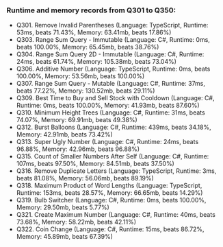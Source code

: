 ### Runtime and memory records from Q301 to Q350:
- Q301. Remove Invalid Parentheses (Language: TypeScript, Runtime: 53ms, beats 71.43%, Memory: 63.41mb, beats 17.86%)
- Q303. Range Sum Query - Immutable (Language: C#, Runtime: 0ms, beats 100.00%, Memory: 65.45mb, beats 38.76%)
- Q304. Range Sum Query 2D - Immutable (Language: C#, Runtime: 24ms, beats 61.74%, Memory: 105.38mb, beats 73.04%)
- Q306. Additive Number (Language: TypeScript, Runtime: 0ms, beats 100.00%, Memory: 53.56mb, beats 100.00%)
- Q307. Range Sum Query - Mutable (Language: C#, Runtime: 37ms, beats 77.22%, Memory: 130.52mb, beats 29.11%)
- Q309. Best Time to Buy and Sell Stock with Cooldown (Language: C#, Runtime: 0ms, beats 100.00%, Memory: 41.93mb, beats 87.60%)
- Q310. Minimum Height Trees (Language: C#, Runtime: 31ms, beats 74.07%, Memory: 69.91mb, beats 49.38%)
- Q312. Burst Balloons (Language: C#, Runtime: 439ms, beats 34.18%, Memory: 42.91mb, beats 73.42%)
- Q313. Super Ugly Number (Language: C#, Runtime: 24ms, beats 96.88%, Memory: 42.96mb, beats 96.88%)
- Q315. Count of Smaller Numbers After Self (Language: C#, Runtime: 107ms, beats 97.50%, Memory: 84.51mb, beats 37.50%)
- Q316. Remove Duplicate Letters (Language: TypeScript, Runtime: 3ms, beats 81.08%, Memory: 56.06mb, beats 89.19%)
- Q318. Maximum Product of Word Lengths (Language: TypeScript, Runtime: 153ms, beats 28.57%, Memory: 66.65mb, beats 14.29%)
- Q319. Bulb Switcher (Language: C#, Runtime: 0ms, beats 100.00%, Memory: 29.50mb, beats 5.77%)
- Q321. Create Maximum Number (Language: C#, Runtime: 40ms, beats 73.68%, Memory: 58.22mb, beats 42.11%)
- Q322. Coin Change (Language: C#, Runtime: 15ms, beats 86.72%, Memory: 45.89mb, beats 67.39%)